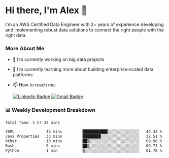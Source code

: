 # Hi there, I'm Alex  👋

I'm an AWS Certified Data Engineer with 2+ years of experience developing and implementing robust data solutions to connect the right people with the right data. 

### More About Me

- 🔭 I’m currently working on big data projects
- 🌱 I’m currently learning more about building enterprise-scaled data platforms
- 📫 How to reach me:

  [![Linkedin Badge](https://img.shields.io/badge/LinkedIn-0077B5?style=for-the-badge&logo=linkedin&logoColor=white)](https://www.linkedin.com/in/itsalexchen) [![Gmail Badge](https://img.shields.io/badge/Gmail-D14836?style=for-the-badge&logo=gmail&logoColor=white)](mailto:itsalexchen@gmail.com)




### 📊 Weekly Development Breakdown
<!--START_SECTION:waka-->

```txt
Total Time: 1 hr 32 mins

YAML              45 mins         ███████████░░░░░░░░░░░░░░   44.32 %
Java Properties   33 mins         ████████░░░░░░░░░░░░░░░░░   32.51 %
Other             10 mins         ██▒░░░░░░░░░░░░░░░░░░░░░░   09.98 %
Bash              9 mins          ██▒░░░░░░░░░░░░░░░░░░░░░░   09.73 %
Python            1 min           ▒░░░░░░░░░░░░░░░░░░░░░░░░   01.78 %
```

<!--END_SECTION:waka-->
